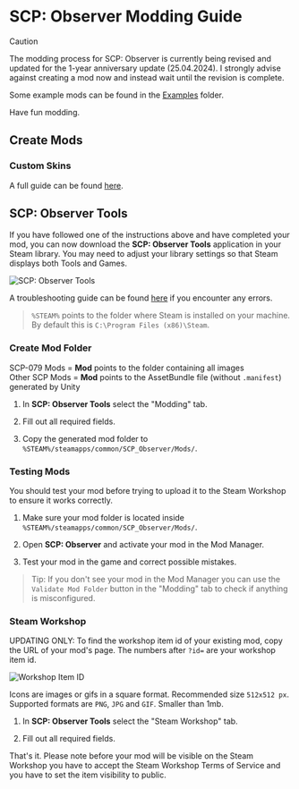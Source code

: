 # SCP: Observer Modding Guide

> [!CAUTION]
> The modding process for SCP: Observer is currently being revised and updated for the 1-year anniversary update (25.04.2024). I strongly advise against creating a mod now and instead wait until the revision is complete.

Some example mods can be found in the [Examples](/Examples) folder.

Have fun modding.

## Create Mods

### Custom Skins

A full guide can be found [here](/SKIN.md).

## SCP: Observer Tools

If you have followed one of the instructions above and have completed your mod, you can now download the **SCP: Observer Tools** application in your Steam library. You may need to adjust your library settings so that Steam displays both Tools and Games.

![SCP: Observer Tools](https://i.imgur.com/6VeiE9Y.png)

A troubleshooting guide can be found [here](/TROUBLESHOOT.md) if you encounter any errors.

> `%STEAM%` points to the folder where Steam is installed on your machine.<br>
> By default this is `C:\Program Files (x86)\Steam`.

### Create Mod Folder

SCP-079 Mods = **Mod** points to the folder containing all images<br>
Other SCP Mods = **Mod** points to the AssetBundle file (without `.manifest`) generated by Unity

1. In **SCP: Observer Tools** select the "Modding" tab.

2. Fill out all required fields.

3. Copy the generated mod folder to `%STEAM%/steamapps/common/SCP_Observer/Mods/`.

### Testing Mods

You should test your mod before trying to upload it to the Steam Workshop to ensure it works correctly.

1. Make sure your mod folder is located inside `%STEAM%/steamapps/common/SCP_Observer/Mods/`.

2. Open **SCP: Observer** and activate your mod in the Mod Manager.

3. Test your mod in the game and correct possible mistakes.

> Tip: If you don't see your mod in the Mod Manager you can use the `Validate Mod Folder` button in the "Modding" tab to check if anything is misconfigured.

### Steam Workshop

UPDATING ONLY: To find the workshop item id of your existing mod, copy the URL of your mod's page. The numbers after `?id=` are your workshop item id.

![Workshop Item ID](https://i.imgur.com/iRcsjQJ.png)

Icons are images or gifs in a square format. Recommended size `512x512 px`. Supported formats are `PNG`, `JPG` and `GIF`. Smaller than 1mb.

1. In **SCP: Observer Tools** select the "Steam Workshop" tab.

2. Fill out all required fields.

That's it. Please note before your mod will be visible on the Steam Workshop you have to accept the Steam Workshop Terms of Service and you have to set the item visibility to public.